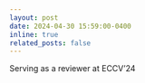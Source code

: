 ```yaml
---
layout: post
date: 2024-04-30 15:59:00-0400
inline: true
related_posts: false
---
```


Serving as a reviewer at ECCV’24
